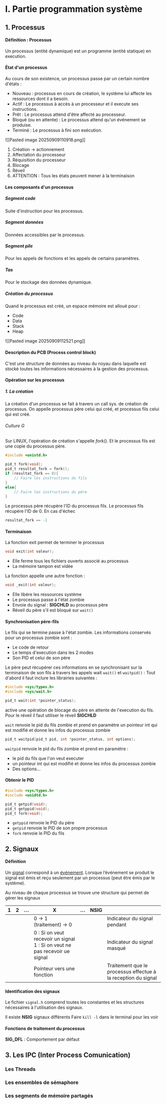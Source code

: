 # I. Partie programmation système
## 1. Processus
#### Définition : Processus
Un processus (entité dynamique) est un programme (entité statique) en execution. 

#### État d'un processus
Au cours de son existence, un processus passe par un certain nombre d'états : 
- Nouveau : processus en cours de création, le système lui affecte les ressources dont il a besoin.
- Actif : Le processus à accès à un processeur et il execute ses instructions. 
- Prêt : Le processus attend d'être affecté au processeur. 
- Bloqué (ou en attente) : Le processus attend qu'un événement se produise. 
- Terminé : Le processus à fini son exécution. 

![[Pasted image 20250909110918.png]]
1. Création -> actionnement
2. Affectation du processeur
3. Réquisition du processeur
4. Blocage
5. Réveil
6. ATTENTION : Tous les états peuvent mener à la terminaison


#### Les composants d'un processus
##### Segment code
Suite d'instruction pour les processus. 

##### Segment données
Données accessibles par le processus. 

##### Segment pile
Pour les appels de fonctions et les appels de certains paramètres. 

##### Tas
Pour le stockage des données dynamique. 

##### Création du processus
Quand le processus est créé, un espace mémoire est alloué pour : 
- Code
- Data
- Stack
- Heap

![[Pasted image 20250909112521.png]]

#### Description du PCB (Process control block)
C'est une structure de données au niveau du noyau dans laquelle est stocké toutes les informations nécessaires à la gestion des processus. 

#### Opération sur les processus
##### 1. La création
La création d'un processus se fait à travers un call sys. de création de processus. 
On appelle processus père celui qui créé, et processus fils celui qui est créé. 

###### Culture G
Sur LINUX, l'opération de création s'appelle $fork()$. 
Et le processus fils est une copie du processus père. 
```C
#include <unistd.h>

pid_t fork(void);
pid_t resultat_fork = fork();
if (resultat_fork == 0){
	// Faire les instructions du fils
}
else{
	// Faire les instructions du père
}
```
Le processus père récupère l'ID du processus fils. 
Le processus fils récupère l'ID de $0$.
En cas d'échec
```C
resultat_fork == -1
```

#### Terminaison
La fonction exit permet de terminer le processus
```C
void exit(int valeur);
```
- Elle ferme tous les fichiers ouverts associé au processus
- La mémoire tampon est vidée

La fonction appelle une autre fonction : 
```C
void _exit(int valeur);
```
- Elle libère les ressources système
- Le processus passe à l'état zombie
- Envoie du signal : <b>SIGCHLD</b> au processus père
- Réveil du père s'il est bloqué sur ``wait()``

#### Synchronisation père-fils
Le fils qui se termine passe à l'état zombie. 
Les informations conservés pour un processus zombie sont : 
- Le code de retour
- Le temps d'execution dans les $2$ modes 
- Son PID et celui de son père

Le père peut récupérer ces informations en se synchronisant sur la terminaison de son fils à travers les appels wait `wait()` et `waitpid()` :
Tout d'abord il faut inclure les librairies suivantes : 
```C
#include <sys/types.h>
#include <sys/wait.h>
```

```C
pid_t wait(int *pointer_status);
```
active une opération de blocage du père en attente de l'execution du fils. 
Pour le réveil il faut utiliser le réveil <b>SIGCHLD</b>


`wait` renvoie le pid du fils zombie et prend en paramètre un pointeur int qui est modifié et donne les infos du processus zombie

```C
pid_t waitpid(pid_t pid, int *pointer_status, int options);
```
`waitpid` renvoie le pid du fils zombie et prend en paramètre :
- le pid du fils que l'on veut executer
- un pointeur int qui est modifié et donne les infos du processus zombie
- Des options...

#### Obtenir le PID

```C
#include <sys/types.h>
#include <unidtd.h>

pid_t getpid(void);
pid_t getppid(void);
pid_t fork(void);
```
- `getppid` renvoie le PID du père
- `getpid` renvoie le PID de son propre processus
- `fork` renvoie le PID du fils


## 2. Signaux
#### Définition
Un <u>signal</u> correspond à un <u>événement</u>. 
Lorsque l’événement se produit le signal est émis et reçu seulement par un processus (peut être émis par le système).

Au niveau de chaque processus se trouve une structure qui permet de gérer les signaux


| 1   | 2   | …   | X                                                                             | …   | NSIG |                                                               |
| --- | --- | --- | ----------------------------------------------------------------------------- | --- | ---- | ------------------------------------------------------------- |
|     |     |     | 0 → 1 (traitement) → 0                                                        |     |      | Indicateur du signal pendant                                  |
|     |     |     | 0 : Si on veut recevoir un signal<br>1 : Si on veut ne pas recevoir ue signal |     |      | Indicateur du signal masqué                                   |
|     |     |     | Pointeur vers une fonction                                                    |     |      | Traitement que le processus effectue à la reception du signal |


#### Identification des signaux
Le fichier `signal.h` comprend toutes les constantes et les structures nécessaires à l'utilisation des signaux. 

Il existe <b>NSIG</b> signaux différents
Faire `kill -l` dans le terminal pour les voir

#### Fonctions de traitement du processus
<b>SIG_DFL</b> : Comportement par défaut








## 3. Les IPC (Inter Process Comunication)
### Les Threads



### Les ensembles de sémaphore





### Les segments de mémoire partagés